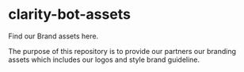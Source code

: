 # clarity-bot-assets

Find our Brand assets here.

The purpose of this repository is to provide our partners our branding assets which includes our logos and style brand guideline.
